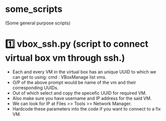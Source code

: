 # some_scripts
(Some general purpose scripts) 

# 1️⃣ vbox_ssh.py (script to connect virtual box vm through ssh.)

* Each and every VM in the virtual box has an unique UUID to which we can get to using: cmd : VBoxManage list vms.
* O/P of the above prompt would be name of the vm and their corresponding UUIDs.
* Out of which select and copy the specefic UUID for required VM.
* Also make sure you have username and IP address for the said VM.
* We can look for IP at Files >> Tools >> Network Manager.
* Hardcode these parameters into the code if you want to connect to a fix VM.
  
    
